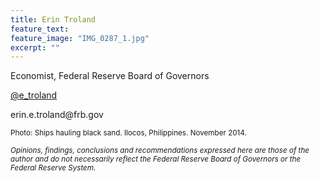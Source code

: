```yaml
---
title: Erin Troland
feature_text:
feature_image: "IMG_0287_1.jpg"
excerpt: ""
---
```



Economist, Federal Reserve Board of Governors 

[@e_troland](https://twitter.com/e_troland)


&#101;&#114;&#105;&#110;&#046;&#101;&#046;&#116;&#114;&#111;&#108;&#097;&#110;&#100;&#064;&#102;&#114;&#098;&#046;&#103;&#111;&#118;

<small>Photo: Ships hauling black sand. Ilocos, Philippines. November 2014. </small>


<small><i>Opinions, findings, conclusions and recommendations expressed here are those of the author and do not necessarily reflect the Federal Reserve Board of Governors or the Federal Reserve System.</i></small>
